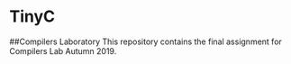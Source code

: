 # TinyC
##Compilers Laboratory
This repository contains the final assignment for Compilers Lab Autumn 2019.

